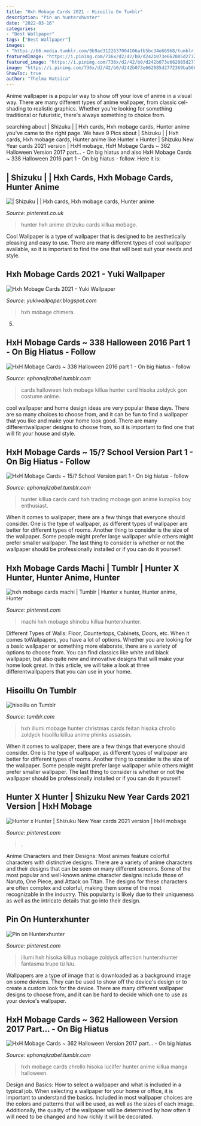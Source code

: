 ```yaml
---
title: "Hxh Mobage Cards 2021 - Hisoillu On Tumblr"
description: "Pin on hunterxhunter"
date: "2022-03-16"
categories:
- "Best Wallpaper"
tags: ["Best Wallpaper"]
images:
- "https://66.media.tumblr.com/9b9ad3122637004106afb5bc34e66968/tumblr_nzqcjiQRym1qgwrxro2_r1_500.jpg"
featuredImage: "https://i.pinimg.com/736x/d2/42/b0/d242b073e662085d2772369ba566f288.jpg"
featured_image: "https://i.pinimg.com/736x/d2/42/b0/d242b073e662085d2772369ba566f288.jpg"
image: "https://i.pinimg.com/736x/d2/42/b0/d242b073e662085d2772369ba566f288.jpg"
ShowToc: true
author: "Thelma Watsica"
---
```



Anime wallpaper is a popular way to show off your love of anime in a visual way. There are many different types of anime wallpaper, from classic cel-shading to realistic graphics. Whether you're looking for something traditional or futuristic, there's always something to choice from.

	

		
searching about | Shizuku | | Hxh cards, Hxh mobage cards, Hunter anime you've came to the right page. We have 9 Pics about | Shizuku | | Hxh cards, Hxh mobage cards, Hunter anime like Hunter x Hunter | Shizuku New Year cards 2021 version | HxH mobage, HxH Mobage Cards ~ 362 Halloween Version 2017 part... - On big hiatus and also HxH Mobage Cards ~ 338 Halloween 2016 part 1 - On big hiatus - follow. Here it is:
		
    
## | Shizuku | | Hxh Cards, Hxh Mobage Cards, Hunter Anime

<img loading=lazy src="https://i.pinimg.com/736x/50/88/fb/5088fb492d6abe8343fd6e8fb8276775.jpg" onerror="this.onerror=null;this.src='https://tse2.mm.bing.net/th?id=OIP.-eOOxJ7fHfs1ddE7_1bmYAHaJQ&amp;pid=15.1';" alt="| Shizuku | | Hxh cards, Hxh mobage cards, Hunter anime">

_Source: pinterest.co.uk_

>hunter hxh anime shizuku cards killua mobage. 

	

Cool Wallpaper is a type of wallpaper that is designed to be aesthetically pleasing and easy to use. There are many different types of cool wallpaper available, so it is important to find the one that will best suit your needs and style.

    
## Hxh Mobage Cards 2021 - Yuki Wallpaper

<img loading=lazy src="https://64.media.tumblr.com/7fc23f2c68d5fab45ac12a96c0dbf563/f0eb717a6bf38e41-63/s1280x1920/f91ec2b6b93f3dd310542c4711b0ed76c899b095.jpg" onerror="this.onerror=null;this.src='https://tse2.mm.bing.net/th?id=OIP.ocIWzUPLqZBNHNL7lBuBjwHaJQ&amp;pid=15.1';" alt="Hxh Mobage Cards 2021 - Yuki Wallpaper">

_Source: yukiwallpaper.blogspot.com_

>hxh mobage chimera. 

	

5.

    
## HxH Mobage Cards ~ 338 Halloween 2016 Part 1 - On Big Hiatus - Follow

<img loading=lazy src="https://66.media.tumblr.com/176eaab51e056565b44bca3cdbc2be0a/tumblr_of22haCqVj1rebtzoo4_640.jpg" onerror="this.onerror=null;this.src='https://tse1.mm.bing.net/th?id=OIP.pLsvZf5dpeBBYGFRNmh3fAHaJQ&amp;pid=15.1';" alt="HxH Mobage Cards ~ 338 Halloween 2016 part 1 - On big hiatus - follow">

_Source: ephonajizabel.tumblr.com_

>cards halloween hxh mobage killua hunter card hisoka zoldyck gon costume anime. 

	

cool wallpaper and home design ideas are very popular these days. There are so many choices to choose from, and it can be fun to find a wallpaper that you like and make your home look good. There are many differentwallpaper designs to choose from, so it is important to find one that will fit your house and style.

    
## HxH Mobage Cards ~ 15/? School Version Part 1 - On Big Hiatus - Follow

<img loading=lazy src="https://66.media.tumblr.com/4b98a410bbd4a41475061aa0762dad58/tumblr_ndrweioONi1rebtzoo5_640.jpg" onerror="this.onerror=null;this.src='https://tse4.mm.bing.net/th?id=OIP.5ma5K_SMHURvS5NTRGIKWAHaJQ&amp;pid=15.1';" alt="HxH Mobage Cards ~ 15/? School Version part 1 - On big hiatus - follow">

_Source: ephonajizabel.tumblr.com_

>hunter killua cards card hxh trading mobage gon anime kurapika boy enthusiast. 

	

When it comes to wallpaper, there are a few things that everyone should consider. One is the type of wallpaper, as different types of wallpaper are better for different types of rooms. Another thing to consider is the size of the wallpaper. Some people might prefer large wallpaper while others might prefer smaller wallpaper. The last thing to consider is whether or not the wallpaper should be professionally installed or if you can do it yourself.

    
## Hxh Mobage Cards Machi | Tumblr | Hunter X Hunter, Hunter Anime, Hunter

<img loading=lazy src="https://i.pinimg.com/736x/21/1e/d6/211ed603435abc8e62c6d1398a841809.jpg" onerror="this.onerror=null;this.src='https://tse1.mm.bing.net/th?id=OIP.owARInVo_XIDcTjgH9fDkQHaJQ&amp;pid=15.1';" alt="hxh mobage cards machi | Tumblr | Hunter x hunter, Hunter anime, Hunter">

_Source: pinterest.com_

>machi hxh mobage shinobu killua hunterxhunter. 

	

Different Types of Walls: Floor, Countertops, Cabinets, Doors, etc.
When it comes toWallpapers, you have a lot of options. Whether you are looking for a basic wallpaper or something more elaborate, there are a variety of options to choose from. You can find classics like white and black wallpaper, but also quite new and innovative designs that will make your home look great. In this article, we will take a look at three differentwallpapers that you can use in your home.

    
## Hisoillu On Tumblr

<img loading=lazy src="https://66.media.tumblr.com/9b9ad3122637004106afb5bc34e66968/tumblr_nzqcjiQRym1qgwrxro2_r1_500.jpg" onerror="this.onerror=null;this.src='https://tse3.mm.bing.net/th?id=OIP.Kxf0jDzwpx-P4LHtVA5GxgHaJQ&amp;pid=15.1';" alt="hisoillu on Tumblr">

_Source: tumblr.com_

>hxh illumi mobage hunter christmas cards feitan hisoka chrollo zoldyck hisoillu killua anime phinks assassin. 

	

When it comes to wallpaper, there are a few things that everyone should consider. One is the type of wallpaper, as different types of wallpaper are better for different types of rooms. Another thing to consider is the size of the wallpaper. Some people might prefer large wallpaper while others might prefer smaller wallpaper. The last thing to consider is whether or not the wallpaper should be professionally installed or if you can do it yourself.

    
## Hunter X Hunter | Shizuku New Year Cards 2021 Version | HxH Mobage

<img loading=lazy src="https://i.pinimg.com/736x/d2/42/b0/d242b073e662085d2772369ba566f288.jpg" onerror="this.onerror=null;this.src='https://tse2.mm.bing.net/th?id=OIP.zQepPj5WPrSudUOvjmhOlgHaJQ&amp;pid=15.1';" alt="Hunter x Hunter | Shizuku New Year cards 2021 version | HxH mobage">

_Source: pinterest.com_

>. 

	

Anime Characters and their Designs: Most animes feature colorful characters with distinctive designs.
There are a variety of anime characters and their designs that can be seen on many different screens. Some of the most popular and well-known anime character designs include those of Naruto, One Piece, and Attack on Titan. The designs for these characters are often complex and colorful, making them some of the most recognizable in the industry. This popularity is likely due to their uniqueness as well as the intricate details that go into their design.

    
## Pin On Hunterxhunter

<img loading=lazy src="https://i.pinimg.com/736x/76/98/df/7698dfe2a4329f9c936325f5fdf12123.jpg" onerror="this.onerror=null;this.src='https://tse1.mm.bing.net/th?id=OIP.uCe8fbz8lV9gAsHJYbsQpwHaJQ&amp;pid=15.1';" alt="Pin on Hunterxhunter">

_Source: pinterest.com_

>illumi hxh hisoka killua mobage zoldyck affection hunterxhunter fantasma trupe từ lưu. 

	

Wallpapers are a type of image that is downloaded as a background image on some devices. They can be used to show off the device's design or to create a custom look for the device. There are many different wallpaper designs to choose from, and it can be hard to decide which one to use as your device's wallpaper.

    
## HxH Mobage Cards ~ 362 Halloween Version 2017 Part... - On Big Hiatus

<img loading=lazy src="https://66.media.tumblr.com/d4d885e741e9845c12b29212eb03c3ad/tumblr_oycv0fnrHm1rebtzoo5_640.jpg" onerror="this.onerror=null;this.src='https://tse1.mm.bing.net/th?id=OIP.9mqLv6rPR_0BWV_gZf5WqgHaJQ&amp;pid=15.1';" alt="HxH Mobage Cards ~ 362 Halloween Version 2017 part... - On big hiatus">

_Source: ephonajizabel.tumblr.com_

>hxh mobage cards chrollo hisoka lucilfer hunter anime killua manga halloween. 

	

Design and Basics: How to select a wallpaper and what is included in a typical job.
When selecting a wallpaper for your home or office, it is important to understand the basics. Included in most wallpaper choices are the colors and patterns that will be used, as well as the sizes of each image. Additionally, the quality of the wallpaper will be determined by how often it will need to be changed and how richly it will be decorated.

